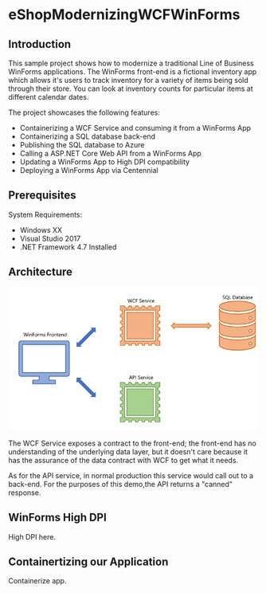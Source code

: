 # eShopModernizingWCFWinForms

## Introduction
This sample project shows how to modernize a traditional Line of Business WinForms applications. The WinForms front-end is a fictional inventory app which allows it's users to track inventory for a variety of items being sold through their store. You can look at inventory counts for particular items at different calendar dates. 

The project showcases the following features:
- Containerizing a WCF Service and consuming it from a WinForms App
- Containerizing a SQL database back-end
- Publishing the SQL database to Azure
- Calling a ASP.NET Core Web API from a WinForms App
- Updating a WinForms App to High DPI compatibility
- Deploying a WinForms App via Centennial

## Prerequisites
System Requirements:
- Windows XX 
- Visual Studio 2017
- .NET Framework 4.7 Installed

## Architecture

![Architecture](assets/architecture.PNG)

The WCF Service exposes a contract to the front-end; the front-end has no understanding of the underlying data layer, but it doesn't care because it has the assurance of the data contract with WCF to get what it needs.

As for the API service, in normal production this service would call out to a back-end. For the purposes of this demo,the API returns a "canned" response.

## WinForms High DPI

High DPI here.

## Containertizing our Application

Containerize app.
